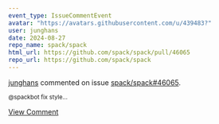 ```yaml
---
event_type: IssueCommentEvent
avatar: "https://avatars.githubusercontent.com/u/439483?"
user: junghans
date: 2024-08-27
repo_name: spack/spack
html_url: https://github.com/spack/spack/pull/46065
repo_url: https://github.com/spack/spack
---
```


<a href='https://github.com/junghans' target='_blank'>junghans</a> commented on issue <a href='https://github.com/spack/spack/pull/46065' target='_blank'>spack/spack#46065</a>.

<small>@spackbot fix style...</small>

<a href='https://github.com/spack/spack/pull/46065' target='_blank'>View Comment</a>